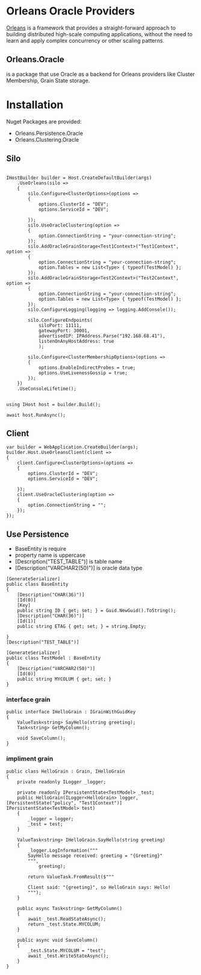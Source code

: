 
# Orleans Oracle Providers
[Orleans](https://github.com/dotnet/orleans) is a framework that provides a straight-forward approach to building distributed high-scale computing applications, without the need to learn and apply complex concurrency or other scaling patterns. 


## **Orleans.Oracle** 
is a package that use Oracle as a backend for Orleans providers like Cluster Membership, Grain State storage. 

# Installation 
Nuget Packages are provided:
- Orleans.Persistence.Oracle
- Orleans.Clustering.Oracle

## Silo
```

IHostBuilder builder = Host.CreateDefaultBuilder(args)
    .UseOrleans(silo =>
    {
        silo.Configure<ClusterOptions>(options =>
        {
            options.ClusterId = "DEV";
            options.ServiceId = "DEV";

        });
        silo.UseOracleClustering(option =>
        {
            option.ConnectionString = "your-connection-string";
        });
        silo.AddOracleGrainStorage<Test1Context>("Test1Context", option =>
        {
            option.ConnectionString = "your-connection-string";
            option.Tables = new List<Type> { typeof(TestModel) };
        });
        silo.AddOracleGrainStorage<Test2Context>("Test2Context", option =>
        {
            option.ConnectionString = "your-connection-string";
            option.Tables = new List<Type> { typeof(TestModel) };
        });
        silo.ConfigureLogging(logging => logging.AddConsole());

        silo.ConfigureEndpoints(
            siloPort: 11111,
            gatewayPort: 30001,
            advertisedIP: IPAddress.Parse("192.168.68.41"),
            listenOnAnyHostAddress: true
            );

        silo.Configure<ClusterMembershipOptions>(options =>
        {
            options.EnableIndirectProbes = true;
            options.UseLivenessGossip = true;
        });
    })
    .UseConsoleLifetime();


using IHost host = builder.Build();

await host.RunAsync();
```
## Client 
```
var builder = WebApplication.CreateBuilder(args);
builder.Host.UseOrleansClient(client =>
{
    client.Configure<ClusterOptions>(options =>
    {
        options.ClusterId = "DEV";
        options.ServiceId = "DEV";

    });
    client.UseOracleClustering(option =>
    {
        option.ConnectionString = "";
    });
});

```

## Use Persistence
- BaseEntity is require 
- property name is uppercase 
- [Description("TEST_TABLE")] is table name
-  [Description("VARCHAR2(50)")] is oracle data type
```
[GenerateSerializer]
public class BaseEntity
{
    [Description("CHAR(36)")]
    [Id(0)]
    [Key]
    public string ID { get; set; } = Guid.NewGuid().ToString();
    [Description("CHAR(36)")]
    [Id(1)]
    public string ETAG { get; set; } = string.Empty;

}
[Description("TEST_TABLE")]

[GenerateSerializer]
public class TestModel : BaseEntity
{
    [Description("VARCHAR2(50)")]
    [Id(0)]
    public string MYCOLUM { get; set; }
}
```

### interface grain
```
public interface IHelloGrain : IGrainWithGuidKey
{
    ValueTask<string> SayHello(string greeting);
    Task<string> GetMyColumn();

    void SaveColumn();
}
```
### impliment grain
```
public class HelloGrain : Grain, IHelloGrain
{
    private readonly ILogger _logger;

    private readonly IPersistentState<TestModel> _test;
    public HelloGrain(ILogger<HelloGrain> logger, [PersistentState("policy", "Test1Context")] IPersistentState<TestModel> test)
    {
        _logger = logger;
        _test = test;
    }

    ValueTask<string> IHelloGrain.SayHello(string greeting)
    {
        _logger.LogInformation("""
        SayHello message received: greeting = "{Greeting}"
        """,
            greeting);

        return ValueTask.FromResult($"""

        Client said: "{greeting}", so HelloGrain says: Hello!
        """);
    }

    public async Task<string> GetMyColumn()
    {
        await _test.ReadStateAsync();
        return _test.State.MYCOLUM;
    }

    public async void SaveColumn()
    {
        _test.State.MYCOLUM = "test";
        await _test.WriteStateAsync();
    }
}

```

